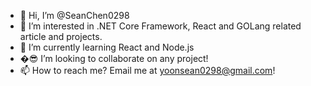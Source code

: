 - 👋 Hi, I’m @SeanChen0298
- 👀 I’m interested in .NET Core Framework, React and GOLang related article and projects.
- 🌱 I’m currently learning React and Node.js
- �😎 I’m looking to collaborate on any project!
- 📫 How to reach me? Email me at yoonsean0298@gmail.com!

<!---
SeanChen0298/SeanChen0298 is a ✨ special ✨ repository because its `README.md` (this file) appears on your GitHub profile.
You can click the Preview link to take a look at your changes.
--->
